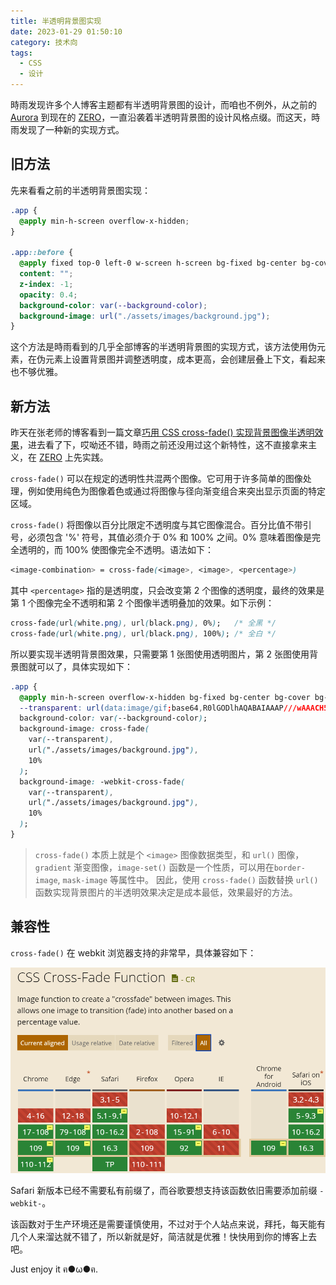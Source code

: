 ```yaml
---
title: 半透明背景图实现
date: 2023-01-29 01:50:10
category: 技术向
tags:
  - CSS
  - 设计
---
```


時雨发现许多个人博客主题都有半透明背景图的设计，而咱也不例外，从之前的 [Aurora](https://github.com/chanshiyucx/aurora) 到现在的 [ZERO](https://github.com/chanshiyucx/zero)，一直沿袭着半透明背景图的设计风格点缀。而这天，時雨发现了一种新的实现方式。

## 旧方法

先来看看之前的半透明背景图实现：

```css
.app {
  @apply min-h-screen overflow-x-hidden;
}

.app::before {
  @apply fixed top-0 left-0 w-screen h-screen bg-fixed bg-center bg-cover bg-no-repeat;
  content: "";
  z-index: -1;
  opacity: 0.4;
  background-color: var(--background-color);
  background-image: url("./assets/images/background.jpg");
}
```

这个方法是時雨看到的几乎全部博客的半透明背景图的实现方式，该方法使用伪元素，在伪元素上设置背景图并调整透明度，成本更高，会创建层叠上下文，看起来也不够优雅。

## 新方法

昨天在张老师的博客看到一篇文章[巧用 CSS cross-fade() 实现背景图像半透明效果](https://www.zhangxinxu.com/wordpress/2020/07/css-cross-fade-background-image-opacity/)，进去看了下，哎呦还不错，時雨之前还没用过这个新特性，这不直接拿来主义，在 [ZERO](https://github.com/chanshiyucx/zero) 上先实践。

`cross-fade()` 可以在规定的透明性共混两个图像。它可用于许多简单的图像处理，例如使用纯色为图像着色或通过将图像与径向渐变组合来突出显示页面的特定区域。

`cross-fade()` 将图像以百分比限定不透明度与其它图像混合。百分比值不带引号，必须包含 '%' 符号，其值必须介于 0% 和 100% 之间。0% 意味着图像是完全透明的，而 100% 使图像完全不透明。语法如下：

```css
<image-combination> = cross-fade(<image>, <image>, <percentage>)
```

其中 `<percentage>` 指的是透明度，只会改变第 2 个图像的透明度，最终的效果是第 1 个图像完全不透明和第 2 个图像半透明叠加的效果。如下示例：

```css
cross-fade(url(white.png), url(black.png), 0%);   /* 全黑 */
cross-fade(url(white.png), url(black.png), 100%); /* 全白 */
```

所以要实现半透明背景图效果，只需要第 1 张图使用透明图片，第 2 张图使用背景图就可以了，具体实现如下：

```css
.app {
  @apply min-h-screen overflow-x-hidden bg-fixed bg-center bg-cover bg-no-repeat;
  --transparent: url(data:image/gif;base64,R0lGODlhAQABAIAAAP///wAAACH5BAEAAAAALAAAAAABAAEAAAICRAEAOw==);
  background-color: var(--background-color);
  background-image: cross-fade(
    var(--transparent),
    url("./assets/images/background.jpg"),
    10%
  );
  background-image: -webkit-cross-fade(
    var(--transparent),
    url("./assets/images/background.jpg"),
    10%
  );
}
```

> `cross-fade()` 本质上就是个 `<image>` 图像数据类型，和 `url()` 图像，`gradient` 渐变图像，`image-set()` 函数是一个性质，可以用在`border-image`, `mask-image` 等属性中。
> 因此，使用 `cross-fade()` 函数替换 `url()` 函数实现背景图片的半透明效果决定是成本最低，效果最好的方法。

## 兼容性

`cross-fade()` 在 webkit 浏览器支持的非常早，具体兼容如下：

![兼容性](/IMAGES/2023/半透明背景图实现/兼容性.png)

Safari 新版本已经不需要私有前缀了，而谷歌要想支持该函数依旧需要添加前缀 `-webkit-`。

该函数对于生产环境还是需要谨慎使用，不过对于个人站点来说，拜托，每天能有几个人来溜达就不错了，所以新就是好，简洁就是优雅！快快用到你的博客上去吧。

Just enjoy it ฅ●ω●ฅ.
